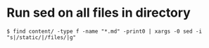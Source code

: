# Run sed on all files in directory

	$ find content/ -type f -name "*.md" -print0 | xargs -0 sed -i "s|/static/|/files/|g"
